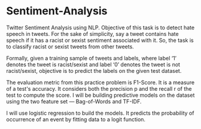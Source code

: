 # Sentiment-Analysis
Twitter Sentiment Analysis using NLP.
Objective of this task is to detect hate speech in tweets. For the sake of simplicity, say a tweet contains hate speech if it has a racist or sexist sentiment associated with it. So, the task is to classify racist or sexist tweets from other tweets.

Formally, given a training sample of tweets and labels, where label ‘1’ denotes the tweet is racist/sexist and label ‘0’ denotes the tweet is not racist/sexist, objective is to predict the labels on the given test dataset.

The evaluation metric from this practice problem is F1-Score. It is a measure of a test's accuracy. It considers both the precision p and the recall r of the test to compute the score.
I will be building predictive models on the dataset using the two feature set — Bag-of-Words and TF-IDF.

I will use logistic regression to build the models. It predicts the probability of occurrence of an event by fitting data to a logit function.
